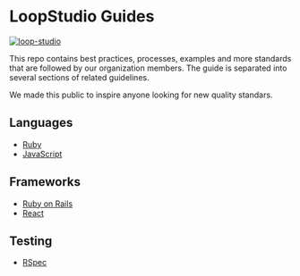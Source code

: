 # LoopStudio Guides

[![loop-studio][logo]][website]

[logo]: https://loopstud.io/wp-content/uploads/2019/05/logoblack.png
[website]: https://loopstudio.dev

This repo contains best practices, processes, examples and more standards that are followed by our organization members. The guide is separated into several sections of related guidelines.

We made this public to inspire anyone looking for new quality standars.

## Languages
* [Ruby](./ruby)
* [JavaScript](./javascript)

## Frameworks
* [Ruby on Rails](./ruby/rails)
* [React](./javascript)

## Testing
* [RSpec](./ruby/rspec)
